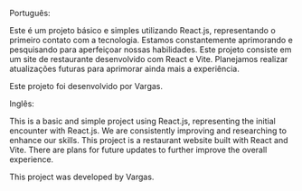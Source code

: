 Português:

Este é um projeto básico e simples utilizando React.js, representando o primeiro contato com a tecnologia. Estamos constantemente aprimorando e pesquisando para aperfeiçoar nossas habilidades. Este projeto consiste em um site de restaurante desenvolvido com React e Vite. Planejamos realizar atualizações futuras para aprimorar ainda mais a experiência.

Este projeto foi desenvolvido por Vargas.

Inglês:

This is a basic and simple project using React.js, representing the initial encounter with React.js. We are consistently improving and researching to enhance our skills. This project is a restaurant website built with React and Vite. There are plans for future updates to further improve the overall experience.

This project was developed by Vargas.